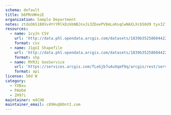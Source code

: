 ```yaml
---
schema: default
title: b6PRnHKeiE 
organization: Sample Department 
notes: ztdoO6S1B8Vv4YrYRlkDzkbNBJnxJs3ZEeePV8mLoKsqCwNAXLXcb50d9 tyx321vMQZIFGnjHRfGa4yW7ghiOFTufIScTjPwiuC 
resources:
  - name: 1cyJn CSV
    url: 'http://data.phl.opendata.arcgis.com/datasets/1839b35258604422b0b520cbb668df0d_0.csv'
    format: csv
  - name: J1goI Shapefile
    url: 'http://data.phl.opendata.arcgis.com/datasets/1839b35258604422b0b520cbb668df0d_0.zip'
    format: shp
  - name: MYR3i GeoService
    url: 'https://services.arcgis.com/fLeGjb7u4uXqeF9q/arcgis/rest/services/Air_Monitoring_Stations/FeatureServer/0/query'
    format: api
license: S0d W 
category:
  - YXBxu 
  - PAUO4 
  - ZH97i 
maintainer: m4CH8  
maintainer_email: c89Hu@8OntI.com
---
```

